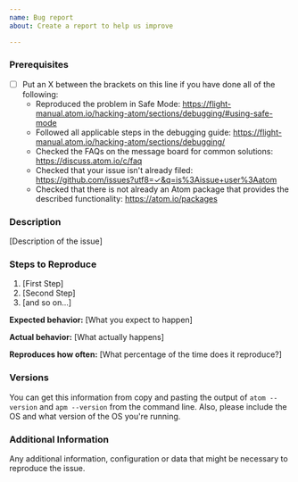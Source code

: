 ```yaml
---
name: Bug report
about: Create a report to help us improve

---
```


<!--

Have you read Atom's Code of Conduct? By filing an Issue, you are expected to comply with it, including treating everyone with respect: https://github.com/atom/atom/blob/master/CODE_OF_CONDUCT.md

Do you want to ask a question? Are you looking for support? The Atom message board is the best place for getting support: https://discuss.atom.io

-->

### Prerequisites

* [ ] Put an X between the brackets on this line if you have done all of the following:
    * Reproduced the problem in Safe Mode: <https://flight-manual.atom.io/hacking-atom/sections/debugging/#using-safe-mode>
    * Followed all applicable steps in the debugging guide: <https://flight-manual.atom.io/hacking-atom/sections/debugging/>
    * Checked the FAQs on the message board for common solutions: <https://discuss.atom.io/c/faq>
    * Checked that your issue isn't already filed: <https://github.com/issues?utf8=✓&q=is%3Aissue+user%3Aatom>
    * Checked that there is not already an Atom package that provides the described functionality: <https://atom.io/packages>

### Description

[Description of the issue]

### Steps to Reproduce

1. [First Step]
2. [Second Step]
3. [and so on...]

**Expected behavior:** [What you expect to happen]

**Actual behavior:** [What actually happens]

**Reproduces how often:** [What percentage of the time does it reproduce?]

### Versions

You can get this information from copy and pasting the output of `atom --version` and `apm --version` from the command line. Also, please include the OS and what version of the OS you're running.

### Additional Information

Any additional information, configuration or data that might be necessary to reproduce the issue.
